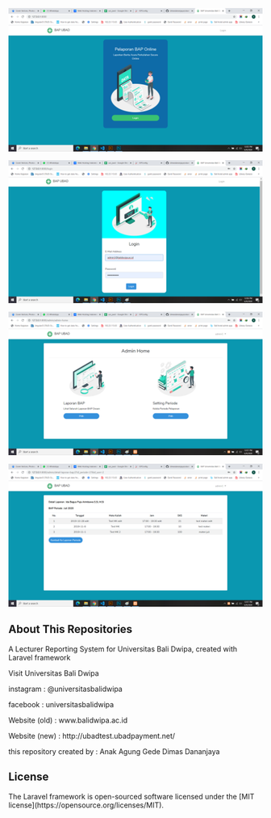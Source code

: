 <p align="center"><img src="https://github.com/dimasdananjaya/ubad-bap/blob/master/public/resources/readmepic/pic1.png?raw=true)"></p>
<p align="center"><img src="https://github.com/dimasdananjaya/ubad-bap/blob/master/public/resources/readmepic/pic2.png?raw=true)"></p>
<p align="center"><img src="https://github.com/dimasdananjaya/ubad-bap/blob/master/public/resources/readmepic/pic3.png?raw=true)"></p>
<p align="center"><img src="https://github.com/dimasdananjaya/ubad-bap/blob/master/public/resources/readmepic/pic4.png?raw=true)"></p>

## About This Repositories

A Lecturer Reporting System for Universitas Bali Dwipa, created with Laravel framework

Visit Universitas Bali Dwipa
<p>instagram     : @universitasbalidwipa</p>
<p>facebook      : universitasbalidwipa</p>
<p>Website (old)      : www.balidwipa.ac.id</p>
<p>Website (new)      : http://ubadtest.ubadpayment.net/</p>

<p>this repository created by : Anak Agung Gede Dimas Dananjaya</p>

## License

<p>The Laravel framework is open-sourced software licensed under the [MIT license](https://opensource.org/licenses/MIT).</p>
